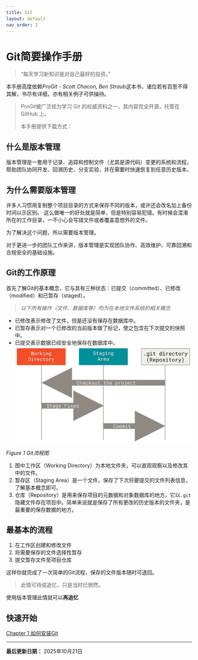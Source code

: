```yaml
---
title: Git
layout: default
nav_order: 1
---
```


# Git简要操作手册

> “每天学习新知识是对自己最好的投资。”

本手册高度依赖*ProGit - Scott Chacon, Ben Straub*这本书，诸位若有百思不得其解，书尽有详细，亦有相关例子可供操持。

> *ProGit*被广泛视为学习 Git 的权威资料之一，其内容完全开源，托管在 GitHub 上。
> 
>  本手册提供下载方式：

## 什么是版本管理
版本管理是一套用于记录、追踪和控制文件（尤其是源代码）变更的系统和流程，帮助团队协同开发、回溯历史、分支实验，并在需要时快速恢复到任意历史版本。
## 为什么需要版本管理
许多人习惯用复制整个项目目录的方式来保存不同的版本，或许还会改名加上备份时间以示区别。 这么做唯一的好处就是简单，但是特别容易犯错。有时候会混淆所在的工作目录，一不小心会写错文件或者覆盖意想外的文件。

为了解决这个问题，所以需要版本管理。

对于更进一步的团队工作来讲，版本管理是实现团队协作、高效维护、可靠回溯和合规安全的基础设施。
## Git的工作原理
首先了解Git的基本概念，它与具有三种状态：已提交（committed）、已修改（modified）和已暂存（staged）。

> *以下所有操作（文件、数据库等）均为在本地文件系统的相关概念*
- 已修改表示修改了文件，但是还没有保存在数据库中。
- 已暂存表示对一个已修改的当前版本做了标记，使之包含在下次提交的快照中。
- 已提交表示数据已经安全地保存在数据库中。
![alt text](chap1-1.png)

*Figure 1 Git流程图*

1. 图中工作区（Working Directory）为本地文件夹，可以直观观察以及修改其中的文件。
2. 暂存区（Staging Area）是一个文件，保存了下次将要提交的文件列表信息，了解基本概念即可。
3. 仓库（Repository）是用来保存项目的元数据和对象数据库的地方，它以`.git`隐藏文件存在项目中。简单来说就是保存了所有更改的历史版本的文件夹，是最重要的保存数据的地方。

## 最基本的流程
1. 在工作区创建和修改文件
2. 将需要保存的文件选择性暂存
3. 提交暂存文件至项目仓库

这样你就完成了一次简单的Git流程，保存的文件版本随时可退回。
> 此情可待成追忆，只是当时已惘然。

使用版本管理此情就可以**再追忆**
## 快速开始
[Chapter 1 如何安装Git](chap1.html)

---

**最后更新日期：** 2025年10月21日
